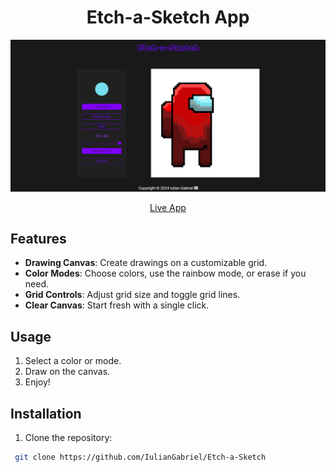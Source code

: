 <h1 align="center">Etch-a-Sketch App</h1>

<p align="center">
  <img src="AmongUs.png" alt="Etch-a-Sketch App" width="600">
</p>

<p align="center">
  <a href="https://iuliangabriel.github.io/Etch-a-Sketch/" style="display:inline-block;">Live App</a>
</p>

## Features

- **Drawing Canvas**: Create drawings on a customizable grid.
- **Color Modes**: Choose colors, use the rainbow mode, or erase if you need.
- **Grid Controls**: Adjust grid size and toggle grid lines.
- **Clear Canvas**: Start fresh with a single click.

## Usage

1. Select a color or mode.
2. Draw on the canvas.
3. Enjoy!

## Installation

1. Clone the repository:

  ```bash
   git clone https://github.com/IulianGabriel/Etch-a-Sketch
